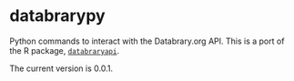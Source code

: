 # databrarypy

Python commands to interact with the Databrary.org API.
This is a port of the R package, [`databraryapi`](https://github.com/PLAY-behaviorome/databraryapi).

The current version is 0.0.1.
